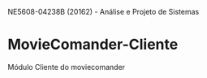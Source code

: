 NE5608-04238B (20162) - Análise e Projeto de Sistemas

# MovieComander-Cliente
Módulo Cliente do moviecomander
